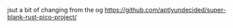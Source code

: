 jsut a bit of changing from the og https://github.com/aptlyundecided/super-blank-rust-pico-project/

